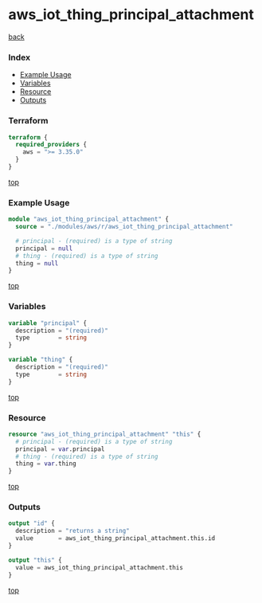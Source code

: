 # aws_iot_thing_principal_attachment

[back](../aws.md)

### Index

- [Example Usage](#example-usage)
- [Variables](#variables)
- [Resource](#resource)
- [Outputs](#outputs)

### Terraform

```terraform
terraform {
  required_providers {
    aws = ">= 3.35.0"
  }
}
```

[top](#index)

### Example Usage

```terraform
module "aws_iot_thing_principal_attachment" {
  source = "./modules/aws/r/aws_iot_thing_principal_attachment"

  # principal - (required) is a type of string
  principal = null
  # thing - (required) is a type of string
  thing = null
}
```

[top](#index)

### Variables

```terraform
variable "principal" {
  description = "(required)"
  type        = string
}

variable "thing" {
  description = "(required)"
  type        = string
}
```

[top](#index)

### Resource

```terraform
resource "aws_iot_thing_principal_attachment" "this" {
  # principal - (required) is a type of string
  principal = var.principal
  # thing - (required) is a type of string
  thing = var.thing
}
```

[top](#index)

### Outputs

```terraform
output "id" {
  description = "returns a string"
  value       = aws_iot_thing_principal_attachment.this.id
}

output "this" {
  value = aws_iot_thing_principal_attachment.this
}
```

[top](#index)